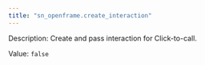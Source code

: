 ```yaml
---
title: "sn_openframe.create_interaction"
---
```


Description: Create and pass interaction for Click-to-call.

Value: `false`